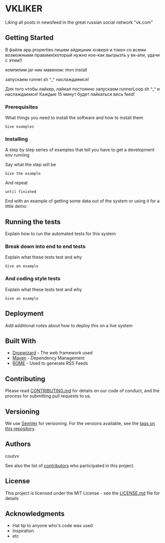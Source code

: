 # VKLIKER

Liking all posts in newsfeed in the great russian social network "vk.com"

## Getting Started

В файле app.properties пишем айдишник юзверя и токен со всеми возможными правами(который нужно кое-как выгрызть у вк-апи, удачи с этим!)

компилим jar-ник мавеном: mvn install

запускаем runner.sh ^_^ наслаждаемся!

Для того чтобы лайкер, лайкал постоянно запускаем runnerLoop.sh ^_^ и наслаждаемся! Каждые 15 минут будет лайкаться весь feed!


### Prerequisites

What things you need to install the software and how to install them

```
Give examples
```

### Installing

A step by step series of examples that tell you have to get a development env running

Say what the step will be

```
Give the example
```

And repeat

```
until finished
```

End with an example of getting some data out of the system or using it for a little demo

## Running the tests

Explain how to run the automated tests for this system

### Break down into end to end tests

Explain what these tests test and why

```
Give an example
```

### And coding style tests

Explain what these tests test and why

```
Give an example
```

## Deployment

Add additional notes about how to deploy this on a live system

## Built With

* [Dropwizard](http://www.dropwizard.io/1.0.2/docs/) - The web framework used
* [Maven](https://maven.apache.org/) - Dependency Management
* [ROME](https://rometools.github.io/rome/) - Used to generate RSS Feeds

## Contributing

Please read [CONTRIBUTING.md](https://gist.github.com/PurpleBooth/b24679402957c63ec426) for details on our code of conduct, and the process for submitting pull requests to us.

## Versioning

We use [SemVer](http://semver.org/) for versioning. For the versions available, see the [tags on this repository](https://github.com/your/project/tags). 

## Authors
coutvv

See also the list of [contributors](https://github.com/coutvv/vk-liker/contributors) who participated in this project.

## License

This project is licensed under the MIT License - see the [LICENSE.md](LICENSE.md) file for details

## Acknowledgments

* Hat tip to anyone who's code was used
* Inspiration
* etc
